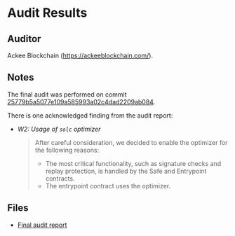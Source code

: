 # Audit Results

## Auditor

Ackee Blockchain (<https://ackeeblockchain.com/>).

## Notes

The final audit was performed on commit [25779b5a5077e109a585993a02c4dad2209ab084](https://github.com/safe-global/safe-modules/tree/25779b5a5077e109a585993a02c4dad2209ab084).

There is one acknowledged finding from the audit report:

- _W2: Usage of `solc` optimizer_
  > After careful consideration, we decided to enable the optimizer for the following reasons:
  >
  > - The most critical functionality, such as signature checks and replay protection, is handled by the Safe and Entrypoint contracts.
  > - The entrypoint contract uses the optimizer.

## Files

- [Final audit report](audit-report-v2.0.pdf)
